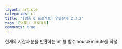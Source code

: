 ```yaml
---
layout: article
categories: c
title: "[명품 C 프로젝트] 연습문제 2.3.2"
tags: [명품 C 프로젝트]
comments: true
---
```


현재의 시간과 분을 반환하는 int 형 함수 hour과 minute를 작성

<script src="https://gist.github.com/junbly/da68e30a3d29e5afbf5eebe041537c82.js"></script>
